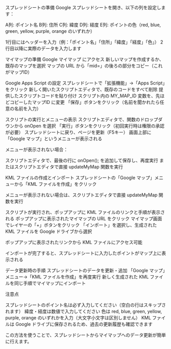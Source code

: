 スプレッドシートの準備
Google スプレッドシートを開き、以下の列を設定します：

A列: ポイント名 B列: 住所 C列: 緯度 D列: 経度 E列: ポイントの色（red, blue, green, yellow, purple, orange のいずれか）

1行目にはヘッダーを入力（例：「ポイント名」「住所」「緯度」「経度」「色」） 2行目以降に実際のデータを入力します

マイマップの準備
Google マイマップ にアクセス 新しいマップを作成するか、既存のマップを選択 マップの URL から「mid=」の後ろの部分をコピー（これがマップID）

Google Apps Script の設定
スプレッドシートで「拡張機能」→「Apps Script」をクリック 新しく開いたスクリプトエディタで、既存のコードをすべて削除 提供したスクリプトコードを貼り付け スクリプト内の MY_MAP_ID 変数を、先ほどコピーしたマップID に変更 「保存」ボタンをクリック（名前を聞かれたら任意の名前を入力）

スクリプトの実行とメニューの表示
スクリプトエディタで、関数のドロップダウンから onOpen を選択 「実行」ボタンをクリック（初回実行時は権限の承認が必要） スプレッドシートに戻り、ページを更新（F5キー） 画面上部に「Google マップ」というメニューが表示される

メニューが表示されない場合：

スクリプトエディタで、最後の行に onOpen(); を追加して保存し、再度実行 またはスクリプトエディタで直接 updateMyMap 関数を実行

KML ファイルの作成とインポート
スプレッドシートの「Google マップ」メニューから「KML ファイルを作成」をクリック

メニューが表示されない場合は、スクリプトエディタで直接 updateMyMap 関数を実行

スクリプトが実行され、ポップアップに KML ファイルのリンクと手順が表示される ポップアップに表示されたマイマップの URL をクリック マイマップ画面でレイヤーの「+」ボタンをクリック 「インポート」を選択し、生成された KML ファイルを Google ドライブから選択

ポップアップに表示されたリンクから KML ファイルにアクセス可能

インポートが完了すると、スプレッドシートに入力したポイントがマップ上に表示される

データ更新時の手順
スプレッドシートのデータを更新・追加 「Google マップ」メニュー→「KML ファイルを作成」を再度実行 新しく生成された KML ファイルを同じ手順でマイマップにインポート

注意点

スプレッドシートのポイント名は必ず入力してください（空白の行はスキップされます） 緯度・経度は数値で入力してください 色は red, blue, green, yellow, purple, orange のいずれかを入力（大文字小文字は区別しません） KML ファイルは Google ドライブに保存されるため、過去の更新履歴も確認できます

この方法を使うことで、スプレッドシートからマイマップへのデータ更新が簡単に行えます。
